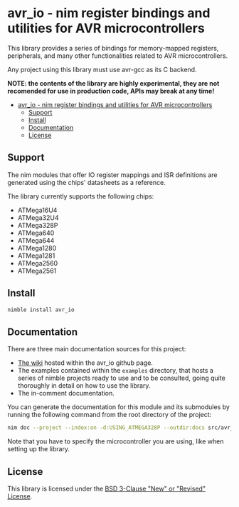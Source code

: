 # avr_io - nim register bindings and utilities for AVR microcontrollers

This library provides a series of bindings for memory-mapped registers, 
peripherals, and many other functionalities related to AVR microcontrollers.

Any project using this library must use avr-gcc as its C backend.

**NOTE: the contents of the library are highly experimental, they are not 
recomended for use in production code, APIs may break at any time!**

- [avr\_io - nim register bindings and utilities for AVR microcontrollers](#avr_io---nim-register-bindings-and-utilities-for-avr-microcontrollers)
  - [Support](#support)
  - [Install](#install)
  - [Documentation](#documentation)
  - [License](#license)


## Support

The nim modules that offer IO register mappings and ISR definitions are 
generated using the chips' datasheets as a reference. 

The library currently supports the following chips:

- ATMega16U4
- ATMega32U4
- ATMega328P
- ATMega640
- ATMega644
- ATMega1280
- ATMega1281
- ATMega2560
- ATMega2561

## Install

```bash 
nimble install avr_io
```

## Documentation

There are three main documentation sources for this project:
- [The wiki](https://github.com/Abathargh/avr_io/wiki) hosted within the 
avr_io github page.
- The examples contained within the `examples` directory, that hosts a series 
of nimble projects ready to use and to be consulted, going quite thoroughly 
in detail on how to use the library.
- The in-comment documentation.

You can generate the documentation for this module and its submodules by 
running the following command from the root directory of the project:

```bash
nim doc --project --index:on -d:USING_ATMEGA328P --outdir:docs src/avr_io.nim
```

Note that you have to specify the microcontroller you are using, like when 
setting up the library.

## License

This library is licensed under the [BSD 3-Clause "New" or "Revised" License](
#LICENSE.md).

